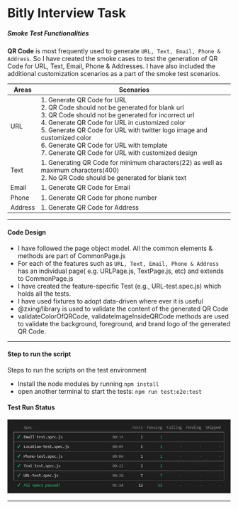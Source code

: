 # Bitly Interview Task

#####   Smoke Test Functionalities 

**QR Code** is most frequently used to generate `URL, Text, Email, Phone & Address`. So I have created the smoke cases to test the generation of QR Code for URL, Text, Email, Phone & Addresses. I have also included the additional customization scenarios as a part of the smoke test scenarios.
 
Areas	| Scenarios
--------|-----------
URL     | 1. Generate QR Code for URL <br> 2. QR Code should not be generated for blank url <br> 3. QR Code should not be generated for incorrect url  <br> 4. Generate QR Code for URL in customized color <br> 5. Generate QR Code for URL with twitter logo image and customized color  <br>  6. Generate QR Code for URL with template <br> 7. Generate QR Code for URL with customized design   
Text    | 1. Generating QR Code for minimum characters(22) as well as maximum characters(400)   <br> 2. No QR Code should be generated for blank text  
Email   | 1. Generate QR Code for Email 
Phone   | 1. Generate QR Code for phone number  
Address | 1. Generate QR Code for Address   

<hr> 

#### Code Design  

- I have followed the page object model. All the common elements & methods are part of CommonPage.js 
- For each of the features such as `URL, Text, Email, Phone & Address` has an individual page( e.g. URLPage.js, TextPage.js, etc) and extends to CommonPage.js 
- I have created the feature-specific Test (e.g., URL-test.spec.js) which holds all the tests. 
- I have used fixtures to adopt data-driven where ever it is useful 
- @zxing/library is used to validate the content of the generated QR Code 
- validateColorOfQRCode, validateImageInsideQRCode methods are used to validate the background, foreground, and brand logo of the generated QR Code. 

<hr>

#### Step to run the script
Steps to run the scripts on the test environment
*    Install the node modules by running ``` npm install ```
*    open another terminal to start the tests: ``` npm run test:e2e:test ```

#### Test Run Status
<p align="center">
<img src="https://github.com/gsumit1/BitlyCaseStudy/blob/master/TestExecutionResult.JPG">
</p>
<hr>
